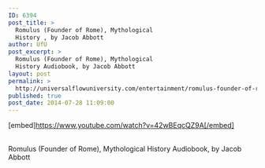```yaml
---
ID: 6394
post_title: >
  Romulus (Founder of Rome), Mythological
  History , by Jacob Abbott
author: UfU
post_excerpt: >
  Romulus (Founder of Rome), Mythological
  History Audiobook, by Jacob Abbott
layout: post
permalink: >
  http://universalflowuniversity.com/entertainment/romulus-founder-of-rome-mythological-history-by-jacob-abbott/
published: true
post_date: 2014-07-28 11:09:00
---
```

[embed]https://www.youtube.com/watch?v=42wBEqcQZ9A[/embed]</br></br>
<p>Romulus (Founder of Rome), Mythological History Audiobook, by Jacob Abbott</p>